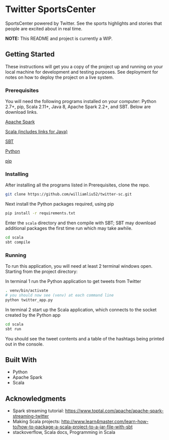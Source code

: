 # Twitter SportsCenter

SportsCenter powered by Twitter. See the sports highlights and stories that people are excited about in real time.

**NOTE:** This README and project is currently a WIP.


## Getting Started

These instructions will get you a copy of the project up and running on your local machine for development and testing purposes. See deployment for notes on how to deploy the project on a live system.

### Prerequisites

You will need the following programs installed on your computer: Python 2.7+, pip, Scala 2.11+, Java 8, Apache Spark 2.2+, and SBT. Below are download links.

[Apache Spark](https://spark.apache.org/downloads.html)

[Scala (includes links for Java)](http://www.scala-lang.org/download/)

[SBT](http://www.scala-sbt.org/download.html)

[Python](https://www.python.org/downloads/)

[pip](https://pip.pypa.io/en/stable/installing/)

### Installing

After installing all the programs listed in Prerequisites, clone the repo.
```bash
git clone https://github.com/williamliu52/twitter-sc.git
```

Next install the Python packages required, using pip
```bash
pip install -r requirements.txt
```

Enter the `scala` directory and then compile with SBT; SBT may download additional packages the first time run which may take awhile.
```bash
cd scala
sbt compile
```

### Running
To run this application, you will need at least 2 terminal windows open. Starting from the project directory:

In terminal 1 run the Python application to get tweets from Twitter
```bash
. venv/bin/activate
# you should now see (venv) at each command line
python twitter_app.py
```

In terminal 2 start up the Scala application, which connects to the socket created by the Python app
```bash
cd scala
sbt run
```

You should see the tweet contents and a table of the hashtags being printed out in the console.
## Built With

* Python
* Apache Spark
* Scala


## Acknowledgments

* Spark streaming tutorial: https://www.toptal.com/apache/apache-spark-streaming-twitter
* Making Scala projects: http://www.learn4master.com/learn-how-to/how-to-package-a-scala-project-to-a-jar-file-with-sbt
* stackoverflow, Scala docs, Programming in Scala

